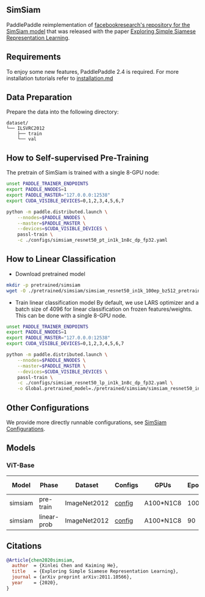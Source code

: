 ## SimSiam


PaddlePaddle reimplementation of [facebookresearch's repository for the SimSiam model](https://github.com/facebookresearch/simsiam) that was released with the paper [Exploring Simple Siamese Representation Learning](https://arxiv.org/abs/2011.10566).

## Requirements
To enjoy some new features, PaddlePaddle 2.4 is required. For more installation tutorials
refer to [installation.md](../../../tutorials/get_started/installation.md)

## Data Preparation

Prepare the data into the following directory:
```text
dataset/
└── ILSVRC2012
    ├── train
    └── val
```


## How to Self-supervised Pre-Training

The pretrain of SimSiam is trained with a single 8-GPU node:

```bash
unset PADDLE_TRAINER_ENDPOINTS
export PADDLE_NNODES=1
export PADDLE_MASTER="127.0.0.0:12538"
export CUDA_VISIBLE_DEVICES=0,1,2,3,4,5,6,7

python -m paddle.distributed.launch \
    --nnodes=$PADDLE_NNODES \
    --master=$PADDLE_MASTER \
    --devices=$CUDA_VISIBLE_DEVICES \
    passl-train \
    -c ./configs/simsiam_resnet50_pt_in1k_1n8c_dp_fp32.yaml
```

## How to Linear Classification

- Download pretrained model
```bash
mkdir -p pretrained/simsiam
wget -O ./pretrained/simsiam/simsiam_resnet50_in1k_100ep_bz512_pretrained.pdparams https://passl.bj.bcebos.com/models/simsiam/simsiam_resnet50_in1k_100ep_bz512_pretrained.pdparams
```

- Train linear classification model
By default, we use LARS optimizer and a batch size of 4096 for linear classification on frozen features/weights. This can be done with a single 8-GPU node.

```bash
unset PADDLE_TRAINER_ENDPOINTS
export PADDLE_NNODES=1
export PADDLE_MASTER="127.0.0.0:12538"
export CUDA_VISIBLE_DEVICES=0,1,2,3,4,5,6,7

python -m paddle.distributed.launch \
    --nnodes=$PADDLE_NNODES \
    --master=$PADDLE_MASTER \
    --devices=$CUDA_VISIBLE_DEVICES \
    passl-train \
    -c ./configs/simsiam_resnet50_lp_in1k_1n8c_dp_fp32.yaml \
    -o Global.pretrained_model=./pretrained/simsiam/simsiam_resnet50_in1k_100ep_bz512_pretrained

```

## Other Configurations
We provide more directly runnable configurations, see [SimSiam Configurations](./configs/).

## Models

### ViT-Base
| Model   | Phase       | Dataset      | Configs                                                        | GPUs      | Epochs | Batch | Top1 Acc | Checkpoint                                                                                                       | Train Log                                                                                              |
|---------|-------------| ------------ |----------------------------------------------------------------|-----------|--------|-------|----------|------------------------------------------------------------------------------------------------------------------|--------------------------------------------------------------------------------------------------------|
| simsiam | pre-train   | ImageNet2012 | [config](./configs/simsiam_resnet50_pt_in1k_1n8c_dp_fp32.yaml) | A100*N1C8 | 100    | 512   | -        | [download](https://passl.bj.bcebos.com/models/simsiam/simsiam_resnet50_in1k_100ep_bz512_pretrained.pdparams)     | [log](https://passl.bj.bcebos.com/models/simsiam/simsiam_resnet50_in1k_100ep_bz512_pretrained.log)     |
| simsiam | linear-prob | ImageNet2012 | [config](./configs/simsiam_resnet50_lp_in1k_1n8c_dp_fp32.yaml) | A100*N1C8 | 90     | 4096  | 0.682    | [download](https://passl.bj.bcebos.com/models/simsiam/simsiam_resnet50_in1k_pt_100ep_bz512_linearprobe.pdparams) | [log](https://passl.bj.bcebos.com/models/simsiam/simsiam_resnet50_in1k_pt_100ep_bz512_linearprobe.log) |                                                                                            |

## Citations

```bibtex
@Article{chen2020simsiam,
  author  = {Xinlei Chen and Kaiming He},
  title   = {Exploring Simple Siamese Representation Learning},
  journal = {arXiv preprint arXiv:2011.10566},
  year    = {2020},
}
```
